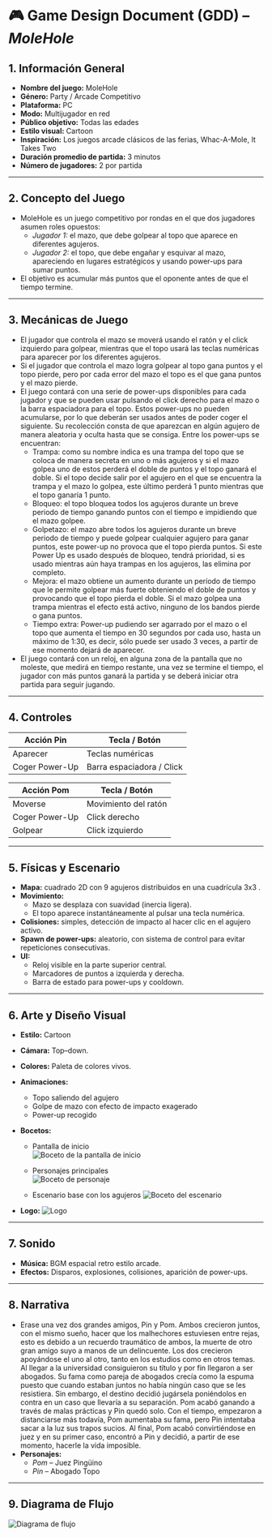 ﻿# 🎮 Game Design Document (GDD) – *MoleHole*

## 1. Información General
- **Nombre del juego:** MoleHole
- **Género:** Party / Arcade Competitivo
- **Plataforma:** PC  
- **Modo:** Multijugador en red  
- **Público objetivo:** Todas las edades 
- **Estilo visual:** Cartoon
- **Inspiración:** Los juegos arcade clásicos de las ferias, Whac-A-Mole, It Takes Two
- **Duración promedio de partida:** 3 minutos
- **Número de jugadores:** 2 por partida

---

## 2. Concepto del Juego
* MoleHole es un juego competitivo por rondas en el que dos jugadores asumen roles opuestos:
  - *Jugador 1:* el mazo, que debe golpear al topo que aparece en diferentes agujeros.
  - *Jugador 2:* el topo, que debe engañar y esquivar al mazo, apareciendo en lugares estratégicos y usando power-ups para sumar puntos.
* El objetivo es acumular más puntos que el oponente antes de que el tiempo termine.
---

## 3. Mecánicas de Juego
- El jugador que controla el mazo se moverá usando el ratón y el click izquierdo para golpear, mientras que el topo usará las teclas numéricas para aparecer por los diferentes agujeros.
- Si el jugador que controla el mazo logra golpear al topo gana puntos y el topo pierde, pero por cada error del mazo el topo es el que gana puntos y el mazo pierde.
- El juego contará con una serie de power-ups disponibles para cada jugador y que se pueden usar pulsando el click derecho para el mazo o la barra espaciadora para el topo. Estos power-ups no pueden acumularse, por lo que deberán ser usados antes de poder coger el siguiente. Su recolección consta de que aparezcan en algún agujero de manera aleatoria y oculta hasta que se consiga. Entre los power-ups se encuentran:
  - Trampa: como su nombre indica es una trampa del topo que se coloca de manera secreta en uno o más agujeros y si el mazo golpea uno de estos perderá el doble de puntos y el topo ganará el doble. Si el topo decide salir por el agujero en el que se encuentra la trampa y el mazo lo golpea, este último perderá 1 punto mientras que el topo ganaría 1 punto.
  - Bloqueo: el topo bloquea todos los agujeros durante un breve periodo de tiempo ganando puntos con el tiempo e impidiendo que el mazo golpee.
  - Golpetazo: el mazo abre todos los agujeros durante un breve periodo de tiempo y puede golpear cualquier agujero para ganar puntos, este power-up no provoca que el topo pierda puntos. Si este Power Up es usado después de bloqueo, tendrá prioridad, si es usado mientras aún haya trampas en los agujeros, las elimina por completo.
  - Mejora: el mazo obtiene un aumento durante un período de tiempo que le permite golpear más fuerte obteniendo el doble de puntos y provocando que el topo pierda el doble. Si el mazo golpea una trampa mientras el efecto está activo, ninguno de los bandos pierde o gana puntos.
  - Tiempo extra: Power-up pudiendo ser agarrado por el mazo o el topo que aumenta el tiempo en 30 segundos por cada uso, hasta un máximo de 1:30, es decir, sólo puede ser usado 3 veces, a partir de ese momento dejará de aparecer.
- El juego contará con un reloj, en alguna zona de la pantalla que no moleste, que medirá en tiempo restante, una vez se termine el tiempo, el jugador con más puntos ganará la partida y se deberá iniciar otra partida para seguir jugando.


---

## 4. Controles

| Acción   Pin          | Tecla / Botón               |
|-----------------------|-----------------------------|
| Aparecer              | Teclas numéricas            |
| Coger Power-Up        | Barra espaciadora / Click   |


| Acción   Pom          | Tecla / Botón               |
|-----------------------|-----------------------------|
| Moverse               | Movimiento del ratón        |
| Coger Power-Up        | Click derecho               |
| Golpear               | Click izquierdo             |


---

## 5. Físicas y Escenario
- **Mapa:** cuadrado 2D con 9 agujeros distribuidos en una cuadrícula 3x3 . 
- **Movimiento:**
  - Mazo se desplaza con suavidad (inercia ligera).
  - El topo aparece instantáneamente al pulsar una tecla numérica.
- **Colisiones:** simples, detección de impacto al hacer clic en el agujero activo. 
- **Spawn de power-ups:** aleatorio, con sistema de control para evitar repeticiones consecutivas.
- **UI:**
  - Reloj visible en la parte superior central.
  - Marcadores de puntos a izquierda y derecha.
  - Barra de estado para power-ups y cooldown.

---

## 6. Arte y Diseño Visual
- **Estilo:** Cartoon 
- **Cámara:** Top–down.  
- **Colores:** Paleta de colores vivos.
- **Animaciones:**
  - Topo saliendo del agujero
  - Golpe de mazo con efecto de impacto exagerado
  - Power-up recogido
- **Bocetos:**
  
  - Pantalla de inicio              
 ![Boceto de la pantalla de inicio](./Assets/Bocetos/Inicio.png)

  - Personajes principales               
 ![Boceto de personaje](./Assets/Bocetos/Personajes.png)

  - Escenario base con los agujeros
 ![Boceto del escenario](./Assets/Bocetos/Gameplay.png)
 
- **Logo:**
![Logo](./Assets/Logo.png)

---

## 7. Sonido
- **Música:** BGM espacial retro estilo arcade.  
- **Efectos:** Disparos, explosiones, colisiones, aparición de power-ups.

---

## 8. Narrativa
- Erase una vez dos grandes amigos, Pin y Pom. Ambos crecieron juntos, con el mismo sueño, hacer que los malhechores estuviesen entre rejas, esto es debido a un recuerdo traumático de ambos, la muerte de otro gran amigo suyo a manos de un delincuente. Los dos crecieron apoyándose el uno al otro, tanto en los estudios como en otros temas. Al llegar a la universidad consiguieron su título y por fin llegaron a ser abogados. Su fama como pareja de abogados crecía como la espuma puesto que cuando estaban juntos no había ningún caso que se les resistiera. Sin embargo, el destino decidió jugársela poniéndolos en contra en un caso que llevaría a su separación. Pom acabó ganando a través de malas prácticas y Pin quedó solo. Con el tiempo, empezaron a distanciarse más todavía, Pom aumentaba su fama, pero Pin intentaba sacar a la luz sus trapos sucios. Al final, Pom acabó convirtiéndose en juez y en su primer caso, encontró a Pin y decidió, a partir de ese momento, hacerle la vida imposible.
- **Personajes:**  
  - *Pom* – Juez Pingüino
  - *Pin* – Abogado Topo

---

## 9. Diagrama de Flujo

![Diagrama de flujo](./Assets/Diagrama.png)

